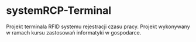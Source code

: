 # systemRCP-Terminal
Projekt terminala RFID systemu rejestracji czasu pracy. Projekt wykonywany w ramach kursu zastosowań informatyki w gospodarce.